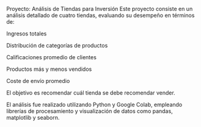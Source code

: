 Proyecto: Análisis de Tiendas para Inversión
Este proyecto consiste en un análisis detallado de cuatro tiendas, evaluando su desempeño en términos de:

Ingresos totales

Distribución de categorías de productos

Calificaciones promedio de clientes

Productos más y menos vendidos

Coste de envío promedio

El objetivo es recomendar cuál tienda se debe recomendar vender.

El análisis fue realizado utilizando Python y Google Colab, empleando librerías de procesamiento y visualización de datos como pandas, matplotlib y seaborn.

